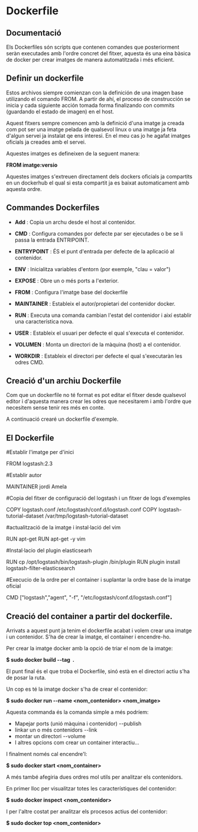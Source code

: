 # Dockerfile
## Documentació

Els Dockerfiles són scripts que contenen comandes que posteriorment seràn executades amb l'ordre concret del fitxer,
aquesta és una eina bàsica de docker per crear imatges de manera automatitzada i més eficient.

## Definir un dockerfile

Estos archivos siempre comienzan con la definición de una imagen base utilizando el comando FROM. A partir de ahí, el proceso de construcción se inicia y cada siguiente acción tomada forma finalizando con commits (guardando el estado de imagen) en el host.

Aquest fitxers sempre comencen amb la definició d'una imatge ja creada com pot ser una imatge pelada de qualsevol linux o una imatge ja feta d'algun servei ja instalat qe ens interesi.
En el meu cas jo he agafat imatges oficials ja creades amb el servei.

Aquestes imatges es defineixen de la seguent manera:


**FROM imatge:versio**

	
Aquestes imatges s'extreuen directament dels dockers oficials ja compartits en un dockerhub el qual si esta compartit ja es baixat automaticament amb aquesta ordre.



##  Commandes Dockerfiles

- **Add** : Copia un archu desde el host al contenidor.

- **CMD** : Configura comandes por defecte par ser ejecutades o be se li passa la entrada ENTRIPOINT.

- **ENTRYPOINT** : ÉS el punt d'entrada per defecte de la aplicació al contenidor.

- **ENV** : Inicialitza variables d'entorn (por exemple, "clau = valor")

- **EXPOSE** : Obre un o més ports a l'exterior.

- **FROM** : Configura l'imatge base del dockerfile

- **MAINTAINER** : Estableix el autor/propietari del contenidor docker.

- **RUN** : Executa una comanda cambian l'estat del contenidor i així establir una característica nova.

- **USER** : Estableix el usuari per defecte el qual s'executa el contenidor.

- **VOLUMEN** : Monta un directori de la màquina (host) a el contenidor.

- **WORKDIR** : Estableix el directori per defecte el qual s'executaràn les odres CMD.


## Creació d'un archiu Dockerfile

Com que un dockerfile no té format es pot editar el fitxer desde qualsevol editor i d'aquesta manera crear les odres que necesitarem i amb l'ordre que necesitem sense tenir res més en conte.

A continuació crearé un dockerfile d'exemple.

## El Dockerfile

 #Establir l'imatge per d'inici

FROM logstash:2.3

 #Establir autor

MAINTAINER jordi Amela

 #Copia del fitxer de configuració del logstash i un fitxer de logs d'exemples

COPY logstash.conf /etc/logstash/conf.d/logstash.conf
COPY logstash-tutorial-dataset /var/tmp/logstash-tutorial-dataset

 #actualització de la imatge i instal·lació del vim 

RUN apt-get
RUN apt-get -y vim


 #Instal·lacio del plugin elasticsearh

RUN cp /opt/logstash/bin/logstash-plugin /bin/plugin
RUN plugin install logstash-filter-elasticsearch

 #Execucio de la ordre per el container i suplantar la ordre base de la imatge oficial

CMD ["logstash","agent", "-f", "/etc/logstash/conf.d/logstash.conf"]



## Creació del container a partir del dockerfile.

Arrivats a aquest punt ja tenim el dockerfile acabat i volem crear una imatge i un contenidor.
S'ha de crear la imatge, el container i encendre-ho.

Per crear la imatge docker amb la opció de triar el nom de la imatge:

**$ sudo docker build --tag <img> .**



El punt final és el que troba el Dockerfile, sinó està en el directori actiu s'ha de posar la ruta.

Un cop es té la imatge docker s'ha de crear el contenidor:


**$ sudo docker run --name <nom_contenidor> <nom_imatge>**

	
Aquesta commanda és la comanda simple a més podríem:

- Mapejar ports (unió màquina i contenidor) --publish
- linkar un o més contenidors  --link
- montar un directori --volume
- I altres opcions com crear un container interactiu...

I finalment només cal encendre'l:


**$ sudo docker start <nom_container>**

	
A més també afegiria dues ordres mol utils per analitzar els contenidors.

En primer lloc per visualitzar totes les característiques del contenidor:


**$ sudo docker inspect <nom_contenidor>**

I per l'altre costat per analitzar els procesos actius del contenidor:
	
**$ sudo docker top <nom_contenidor>**

